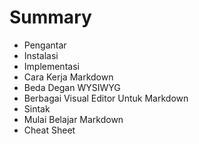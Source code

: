 # Summary

* Pengantar
* Instalasi
* Implementasi
* Cara Kerja Markdown
* Beda Degan WYSIWYG
* Berbagai Visual Editor Untuk Markdown
* Sintak
* Mulai Belajar Markdown
* Cheat Sheet

